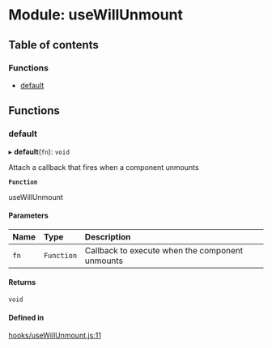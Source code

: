 # Module: useWillUnmount

## Table of contents

### Functions

- [default](useWillUnmount.md#default)

## Functions

### default

▸ **default**(`fn`): `void`

Attach a callback that fires when a component unmounts

**`Function`**

useWillUnmount

#### Parameters

| Name | Type | Description |
| :------ | :------ | :------ |
| `fn` | `Function` | Callback to execute when the component unmounts |

#### Returns

`void`

#### Defined in

[hooks/useWillUnmount.js:11](https://github.com/Twipped/hooks/blob/86a2b07/hooks/useWillUnmount.js#L11)

